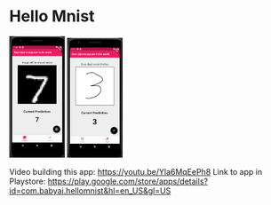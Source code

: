 # Hello Mnist

<p float="left">
  <img src="/img1.png" width="100" />
  <img src="/img2.png" width="100" /> 
</p>


Video building this app: https://youtu.be/Yla6MqEePh8
Link to app in Playstore: https://play.google.com/store/apps/details?id=com.babyai.hellomnist&hl=en_US&gl=US

